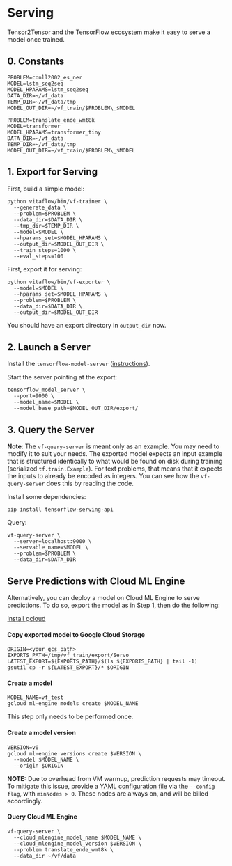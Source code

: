 # Serving

Tensor2Tensor and the TensorFlow ecosystem make it easy to serve a model once
trained.

## 0. Constants

```
PROBLEM=conll2002_es_ner
MODEL=lstm_seq2seq
MODEL_HPARAMS=lstm_seq2seq
DATA_DIR=~/vf_data
TEMP_DIR=~/vf_data/tmp
MODEL_OUT_DIR=~/vf_train/$PROBLEM\_$MODEL
```

```
PROBLEM=translate_ende_wmt8k
MODEL=transformer
MODEL_HPARAMS=transformer_tiny
DATA_DIR=~/vf_data
TEMP_DIR=~/vf_data/tmp
MODEL_OUT_DIR=~/vf_train/$PROBLEM\_$MODEL
```

## 1. Export for Serving
First, build a simple model:

```
python vitaflow/bin/vf-trainer \
  --generate_data \
  --problem=$PROBLEM \
  --data_dir=$DATA_DIR \
  --tmp_dir=$TEMP_DIR \
  --model=$MODEL \
  --hparams_set=$MODEL_HPARAMS \
  --output_dir=$MODEL_OUT_DIR \
  --train_steps=1000 \
  --eval_steps=100
```
First, export it for serving:

```
python vitaflow/bin/vf-exporter \
  --model=$MODEL \
  --hparams_set=$MODEL_HPARAMS \
  --problem=$PROBLEM \
  --data_dir=$DATA_DIR \
  --output_dir=$MODEL_OUT_DIR
```

You should have an export directory in `output_dir` now.

## 2. Launch a Server

Install the `tensorflow-model-server`
([instructions](https://www.tensorflow.org/serving/setup#installing_the_modelserver)).

Start the server pointing at the export:

```
tensorflow_model_server \
  --port=9000 \
  --model_name=$MODEL \
  --model_base_path=$MODEL_OUT_DIR/export/
```

## 3. Query the Server

**Note**: The `vf-query-server` is meant only as an example. You may need to
modify it to suit your needs. The exported model expects an input
example that is structured identically to what would be found on disk during
training (serialized `tf.train.Example`). For text problems, that means that
it expects the inputs to already be encoded as integers. You can see how the
`vf-query-server` does this by reading the code.

Install some dependencies:

```
pip install tensorflow-serving-api
```

Query:

```
vf-query-server \
  --server=localhost:9000 \
  --servable_name=$MODEL \
  --problem=$PROBLEM \
  --data_dir=$DATA_DIR
```


## Serve Predictions with Cloud ML Engine

Alternatively, you can deploy a model on Cloud ML Engine to serve predictions.
To do so, export the model as in Step 1, then do the following:

[Install gcloud](https://cloud.google.com/sdk/downloads)

#### Copy exported model to Google Cloud Storage

```
ORIGIN=<your_gcs_path>
EXPORTS_PATH=/tmp/vf_train/export/Servo
LATEST_EXPORT=${EXPORTS_PATH}/$(ls ${EXPORTS_PATH} | tail -1)
gsutil cp -r ${LATEST_EXPORT}/* $ORIGIN
```

#### Create a model

```
MODEL_NAME=vf_test
gcloud ml-engine models create $MODEL_NAME
```

This step only needs to be performed once.

#### Create a model version

```
VERSION=v0
gcloud ml-engine versions create $VERSION \
  --model $MODEL_NAME \
  --origin $ORIGIN
```

**NOTE:** Due to overhead from VM warmup, prediction requests may timeout. To
mitigate this issue, provide a [YAML configuration
file](https://cloud.google.com/sdk/gcloud/reference/ml-engine/versions/create)
via the `--config flag`, with `minNodes > 0`. These nodes are always on, and
will be billed accordingly.

#### Query Cloud ML Engine

```
vf-query-server \
  --cloud_mlengine_model_name $MODEL_NAME \
  --cloud_mlengine_model_version $VERSION \
  --problem translate_ende_wmt8k \
  --data_dir ~/vf/data
```
